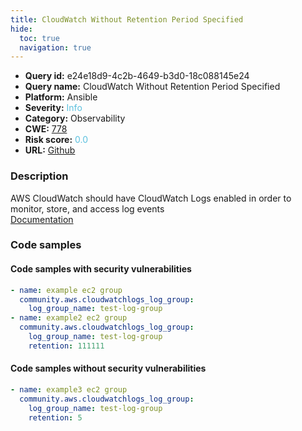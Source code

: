 ```yaml
---
title: CloudWatch Without Retention Period Specified
hide:
  toc: true
  navigation: true
---
```


<style>
  .highlight .hll {
    background-color: #ff171742;
  }
  .md-content {
    max-width: 1100px;
    margin: 0 auto;
  }
</style>

-   **Query id:** e24e18d9-4c2b-4649-b3d0-18c088145e24
-   **Query name:** CloudWatch Without Retention Period Specified
-   **Platform:** Ansible
-   **Severity:** <span style="color:#5bc0de">Info</span>
-   **Category:** Observability
-   **CWE:** <a href="https://cwe.mitre.org/data/definitions/778.html" onclick="newWindowOpenerSafe(event, 'https://cwe.mitre.org/data/definitions/778.html')">778</a>
-   **Risk score:** <span style="color:#5bc0de">0.0</span>
-   **URL:** [Github](https://github.com/Checkmarx/kics/tree/master/assets/queries/ansible/aws/cloudwatch_without_retention_period_specified)

### Description
AWS CloudWatch should have CloudWatch Logs enabled in order to monitor, store, and access log events<br>
[Documentation](https://docs.ansible.com/ansible/latest/collections/community/aws/cloudwatchlogs_log_group_module.html)

### Code samples
#### Code samples with security vulnerabilities
```yaml title="Positive test num. 1 - yaml file" hl_lines="2 7"
- name: example ec2 group
  community.aws.cloudwatchlogs_log_group:
    log_group_name: test-log-group
- name: example2 ec2 group
  community.aws.cloudwatchlogs_log_group:
    log_group_name: test-log-group
    retention: 111111

```


#### Code samples without security vulnerabilities
```yaml title="Negative test num. 1 - yaml file"
- name: example3 ec2 group
  community.aws.cloudwatchlogs_log_group:
    log_group_name: test-log-group
    retention: 5

```

